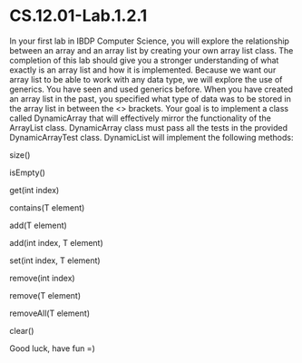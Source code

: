 # CS.12.01-Lab.1.2.1

In your first lab in IBDP Computer Science, you will explore the relationship between an array and an array list by creating your own array list class. The completion of this lab should give you a stronger understanding of what exactly is an array list and how it is implemented. Because we want our array list to be able to work with any data type, we will explore the use of generics. You have seen and used generics before. When you have created an array list in the past, you specified what type of data was to be stored in the array list in between the <> brackets. Your goal is to implement a class called DynamicArray that will effectively mirror the functionality of the ArrayList class. DynamicArray class must pass all the tests in the provided DynamicArrayTest class. DynamicList will implement the following methods:

size()

isEmpty()

get(int index)

contains(T element)

add(T element)

add(int index, T element)

set(int index, T element)

remove(int index)

remove(T element)

removeAll(T element)

clear()


Good luck, have fun =)
